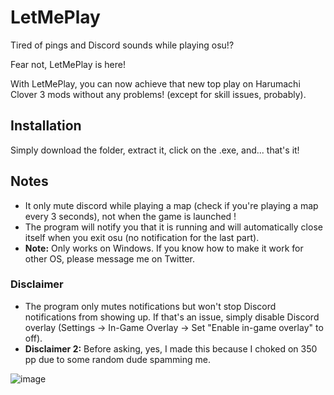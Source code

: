 # LetMePlay

Tired of pings and Discord sounds while playing osu!?

Fear not, LetMePlay is here!

With LetMePlay, you can now achieve that new top play on Harumachi Clover 3 mods without any problems! (except for skill issues, probably).



## Installation

Simply download the folder, extract it, click on the .exe, and... that's it!

## Notes

- It only mute discord while playing a map (check if you're playing a map every 3 seconds), not when the game is launched !
- The program will notify you that it is running and will automatically close itself when you exit osu (no notification for the last part).
- **Note:** Only works on Windows. If you know how to make it work for other OS, please message me on Twitter.

### Disclaimer

- The program only mutes notifications but won't stop Discord notifications from showing up. If that's an issue, simply disable Discord overlay (Settings -> In-Game Overlay -> Set "Enable in-game overlay" to off).
- **Disclaimer 2:** Before asking, yes, I made this because I choked on 350 pp due to some random dude spamming me.

![image](https://github.com/ReSuKiii/letmeplay/assets/97566451/bf8abd3b-059c-4ce9-8e4b-7d8431ffdf3b)
